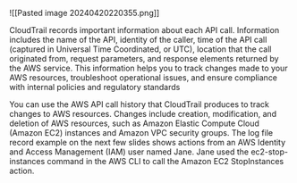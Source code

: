 ![[Pasted image 20240420220355.png]]

CloudTrail records important information about each API call. Information includes the name of the API, identity of the caller, time of the API call (captured in Universal Time Coordinated, or UTC), location that the call originated from, request parameters, and response elements returned by the AWS service. This information helps you to track changes made to your AWS resources, troubleshoot operational issues, and ensure compliance with internal policies and regulatory standards

You can use the AWS API call history that CloudTrail produces to track changes to AWS resources. Changes include creation, modification, and deletion of AWS resources, such as Amazon Elastic Compute Cloud (Amazon EC2) instances and Amazon VPC security groups. The log file record example on the next few slides shows actions from an AWS Identity and Access Management (IAM) user named Jane. Jane used the ec2-stop-instances command in the AWS CLI to call the Amazon EC2 StopInstances action.
